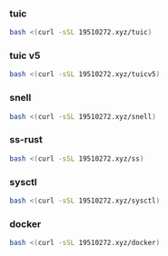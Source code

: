 ###  tuic 

```sh
bash <(curl -sSL 19510272.xyz/tuic)
```

###  tuic v5

```sh
bash <(curl -sSL 19510272.xyz/tuicv5)
```



### snell

```sh
bash <(curl -sSL 19510272.xyz/snell)
```



### ss-rust

```sh
bash <(curl -sSL 19510272.xyz/ss)
```

###  sysctl 

```sh
bash <(curl -sSL 19510272.xyz/sysctl)
```

###  docker 

```sh
bash <(curl -sSL 19510272.xyz/docker)
```
